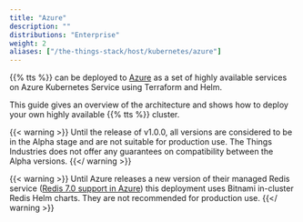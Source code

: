 ```yaml
---
title: "Azure"
description: ""
distributions: "Enterprise"
weight: 2
aliases: ["/the-things-stack/host/kubernetes/azure"]
---
```


{{% tts %}} can be deployed to [Azure](https://portal.azure.com/) as a set of highly available services on Azure Kubernetes Service using Terraform and Helm.

This guide gives an overview of the architecture and shows how to deploy your own highly available {{% tts %}} cluster.

<!--more-->

{{< warning >}}
Until the release of v1.0.0, all versions are considered to be in the Alpha stage and are not suitable for production use. The Things Industries does not offer any guarantees on compatibility between the Alpha versions.
{{</ warning >}}

{{< warning >}}
Until Azure releases a new version of their managed Redis service ([Redis 7.0 support in Azure](https://learn.microsoft.com/en-us/answers/questions/1191155/redis-7-0-support-in-azure)) this deployment uses Bitnami in-cluster Redis Helm charts. They are not recommended for production use.
{{</ warning >}}
